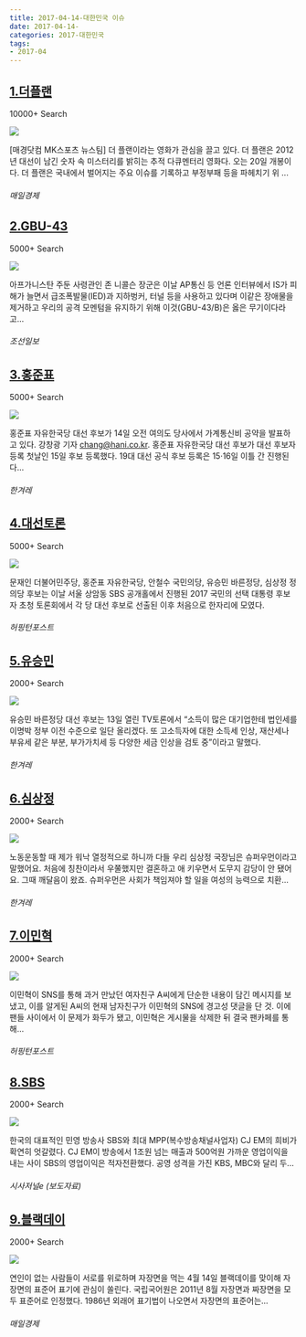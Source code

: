 ```yaml
---
title: 2017-04-14-대한민국 이슈
date: 2017-04-14-
categories: 2017-대한민국
tags: 
- 2017-04
---
```


[1.더플랜](http://news.mk.co.kr/newsRead.php?year=2017&no=256261)
--

10000+ Search

![](http:)

[매경닷컴 MK스포츠 뉴스팀] 더 플랜이라는 영화가 관심을 끌고 있다. 더 플랜은 2012년 대선이 남긴 숫자 속 미스터리를 밝히는 추적 다큐멘터리 영화다. 오는 20일 개봉이다. 더 플랜은 국내에서 벌어지는 주요 이슈를 기록하고 부정부패 등을 파헤치기 위 ...
###### 매일경제

[2.GBU-43](http://news.chosun.com/site/data/html_dir/2017/04/14/2017041400856.html)
--

5000+ Search

![](http:)

아프가니스탄 주둔 사령관인 존 니콜슨 장군은 이날 AP통신 등 언론 인터뷰에서 IS가 피해가 늘면서 급조폭발물(IED)과 지하벙커, 터널 등을 사용하고 있다며 이같은 장애물을 제거하고 우리의 공격 모멘텀을 유지하기 위해 이것(GBU-43/B)은 옳은 무기이다라고...
###### 조선일보

[3.홍준표](http://www.hani.co.kr/arti/politics/politics_general/790831.html)
--

5000+ Search

![](http:)

홍준표 자유한국당 대선 후보가 14일 오전 여의도 당사에서 가계통신비 공약을 발표하고 있다. 강창광 기자 chang@hani.co.kr. 홍준표 자유한국당 대선 후보가 대선 후보자 등록 첫날인 15일 후보 등록했다. 19대 대선 공식 후보 등록은 15·16일 이틀 간 진행된다...
###### 한겨레

[4.대선토론](http://www.huffingtonpost.kr/2017/04/13/story_n_15985350.html)
--

5000+ Search

![](http:)

문재인 더불어민주당, 홍준표 자유한국당, 안철수 국민의당, 유승민 바른정당, 심상정 정의당 후보는 이날 서울 상암동 SBS 공개홀에서 진행된 2017 국민의 선택 대통령 후보자 초청 토론회에서 각 당 대선 후보로 선출된 이후 처음으로 한자리에 모였다.
###### 허핑턴포스트

[5.유승민](http://www.hani.co.kr/arti/politics/politics_general/790719.html)
--

2000+ Search

![](http:)

유승민 바른정당 대선 후보는 13일 열린 TV토론에서 “소득이 많은 대기업한테 법인세를 이명박 정부 이전 수준으로 일단 올리겠다. 또 고소득자에 대한 소득세 인상, 재산세나 부유세 같은 부분, 부가가치세 등 다양한 세금 인상을 검토 중”이라고 말했다.
###### 한겨레

[6.심상정](http://www.hani.co.kr/arti/politics/assembly/790815.html)
--

2000+ Search

![](http:)

노동운동할 때 제가 워낙 열정적으로 하니까 다들 우리 심상정 국장님은 슈퍼우먼이라고 말했어요. 처음에 칭찬이라서 우쭐했지만 결혼하고 애 키우면서 도무지 감당이 안 됐어요. 그때 깨달음이 왔죠. 슈퍼우먼은 사회가 책임져야 할 일을 여성의 능력으로 치환...
###### 한겨레

[7.이민혁](http://www.huffingtonpost.kr/2017/04/14/story_n_16006076.html)
--

2000+ Search

![](http:)

이민혁이 SNS를 통해 과거 만났던 여자친구 A씨에게 단순한 내용이 담긴 메시지를 보냈고, 이를 알게된 A씨의 현재 남자친구가 이민혁의 SNS에 경고성 댓글을 단 것. 이에 팬들 사이에서 이 문제가 화두가 됐고, 이민혁은 게시물을 삭제한 뒤 결국 팬카페를 통해...
###### 허핑턴포스트

[8.SBS](http://sisajournal-e.com/biz/article/167588)
--

2000+ Search

![](http:)

한국의 대표적인 민영 방송사 SBS와 최대 MPP(복수방송채널사업자) CJ EM의 희비가 확연히 엇갈렸다. CJ EM이 방송에서 1조원 넘는 매출과 500억원 가까운 영업이익을 내는 사이 SBS의 영업이익은 적자전환했다. 공영 성격을 가진 KBS, MBC와 달리 두...
###### 시사저널e (보도자료)

[9.블랙데이](http://news.mk.co.kr/newsRead.php?year=2017&no=254867)
--

2000+ Search

![](http:)

연인이 없는 사람들이 서로를 위로하며 자장면을 먹는 4월 14일 블랙데이를 맞이해 자장면의 표준어 표기에 관심이 쏠린다. 국립국어원은 2011년 8월 자장면과 짜장면을 모두 표준어로 인정했다. 1986년 외래어 표기법이 나오면서 자장면의 표준어는...
###### 매일경제


